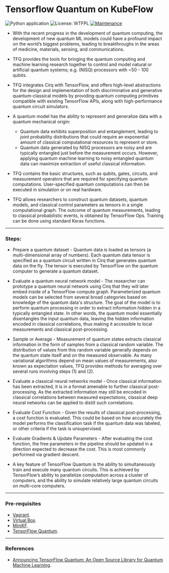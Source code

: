 # Tensorflow Quantum on KubeFlow

![Python application](https://github.com/bt3gl/Quantum_Machine_Learning/workflows/Python%20application/badge.svg) ![License: WTFPL](https://img.shields.io/badge/License-WTFPL-brightgreen.svg) [![Maintenance](https://img.shields.io/badge/Maintained%3F-yes-green.svg)](https://GitHub.com/Naereen/StrapDown.js/graphs/commit-activity) 


* With the recent progress in the development of quantum computing, the development of new quantum ML models could have a profound impact on the world’s biggest problems, leading to breakthroughs in the areas of medicine, materials, sensing, and communications.

* TFQ provides the tools for bringing the quantum computing and machine learning research together to control and model natural or artificial quantum systems; e.g. (NISQ) processors with ~50 - 100 qubits.

* TFQ integrates Cirq with TensorFlow, and offers high-level abstractions for the design and implementation of both discriminative and generative quantum-classical models by providing quantum computing primitives compatible with existing TensorFlow APIs, along with high-performance quantum circuit simulators.

* A quantum model has the ability to represent and generalize data with a quantum mechanical origin:
    - Quantum data exhibits superposition and entanglement, leading to joint probability distributions that could require an exponential amount of classical computational resources to represent or store.
    - Quantum data generated by NISQ processors are noisy and are typically entangled just before the measurement occurs. However, applying quantum machine learning to noisy entangled quantum data can maximize extraction of useful classical information. 


* TFQ contains the basic structures, such as qubits, gates, circuits, and measurement operators that are required for specifying quantum computations. User-specified quantum computations can then be executed in simulation or on real hardware.

* TFQ allows researchers to construct quantum datasets, quantum models, and classical control parameters as tensors in a single computational graph. The outcome of quantum measurements, leading to classical probabilistic events, is obtained by TensorFlow Ops. Training can be done using standard Keras functions.

--- 
### Steps:

- Prepare a quantum dataset - Quantum data is loaded as tensors (a multi-dimensional array of numbers). Each quantum data tensor is specified as a quantum circuit written in Cirq that generates quantum data on the fly. The tensor is executed by TensorFlow on the quantum computer to generate a quantum dataset.

-  Evaluate a quantum neural network model - The researcher can prototype a quantum neural network using Cirq that they will later embed inside of a TensorFlow compute graph. Parameterized quantum models can be selected from several broad categories based on knowledge of the quantum data's structure. The goal of the model is to perform quantum processing in order to extract information hidden in a typically entangled state. In other words, the quantum model essentially disentangles the input quantum data, leaving the hidden information encoded in classical correlations, thus making it accessible to local measurements and classical post-processing.

- Sample or Average - Measurement of quantum states extracts classical information in the form of samples from a classical random variable. The distribution of values from this random variable generally depends on the quantum state itself and on the measured observable. As many variational algorithms depend on mean values of measurements, also known as expectation values, TFQ provides methods for averaging over several runs involving steps (1) and (2).

- Evaluate a classical neural networks model - Once classical information has been extracted, it is in a format amenable to further classical post-processing. As the extracted information may still be encoded in classical correlations between measured expectations, classical deep neural networks can be applied to distill such correlations.

- Evaluate Cost Function - Given the results of classical post-processing, a cost function is evaluated. This could be based on how accurately the model performs the classification task if the quantum data was labeled, or other criteria if the task is unsupervised.

- Evaluate Gradients & Update Parameters - After evaluating the cost function, the free parameters in the pipeline should be updated in a direction expected to decrease the cost. This is most commonly performed via gradient descent.

- A key feature of TensorFlow Quantum is the ability to simultaneously train and execute many quantum circuits. This is achieved by TensorFlow’s ability to parallelize computation across a cluster of computers, and the ability to simulate relatively large quantum circuits on multi-core computers. 


-----

### Pre-requisites

* [Vagrant](https://www.vagrantup.com/).
* [Virtual Box](https://www.virtualbox.org/).
* [MiniKF](https://www.kubeflow.org/docs/other-guides/virtual-dev/getting-started-minikf/).
* [TensorFlow Quantum](https://github.com/tensorflow/quantum/blob/master/docs/install.md).

----

### References

* [Announcing TensorFlow Quantum: An Open Source Library for Quantum Machine Learning](https://ai.googleblog.com/2020/03/announcing-tensorflow-quantum-open.html).
